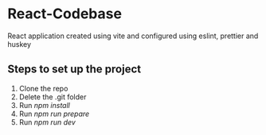 # React-Codebase
React application created using vite and configured using eslint, prettier and huskey

## Steps to set up the project

1) Clone the repo
2) Delete the .git folder
3) Run *npm install*
4) Run *npm run prepare*
5) Run *npm run dev*
